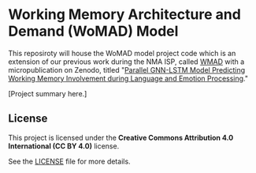 # Working Memory Architecture and Demand (WoMAD) Model

This reposiroty will house the WoMAD model project code which is an extension of our previous work during the NMA ISP, called [WMAD](https://github.com/saamehsanaaee/WMAD-Montbretia_Cabinet-ISP) with a micropublication on Zenodo, titled "[Parallel GNN-LSTM Model Predicting Working Memory Involvement during Language and Emotion Processing](https://doi.org/10.5281/zenodo.15126506)."

\[Project summary here.\]

## License
This project is licensed under the **Creative Commons Attribution 4.0 International (CC BY 4.0)** license.

See the [LICENSE](LICENSE) file for more details.
